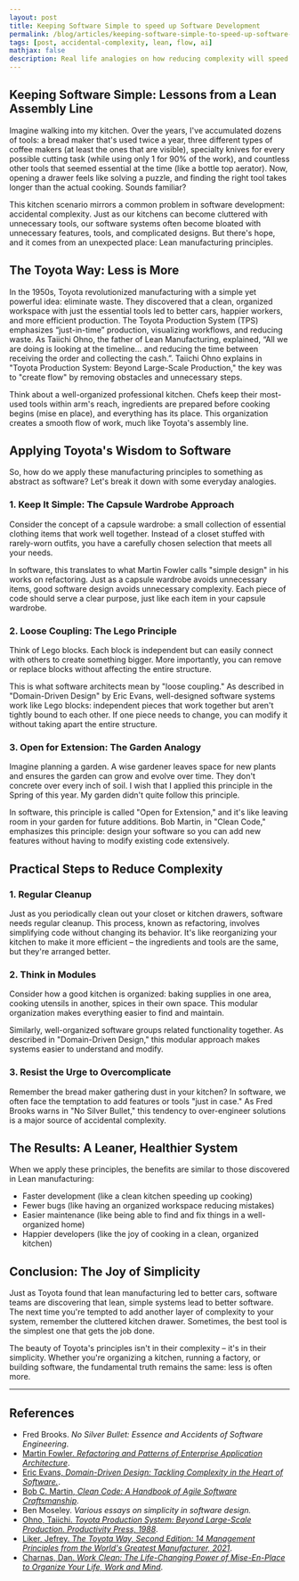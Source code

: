 ```yaml
---
layout: post
title: Keeping Software Simple to speed up Software Development
permalink: /blog/articles/keeping-software-simple-to-speed-up-software-development/
tags: [post, accidental-complexity, lean, flow, ai]
mathjax: false
description: Real life analogies on how reducing complexity will speed up Software Development
---
```


## Keeping Software Simple: Lessons from a Lean Assembly Line

Imagine walking into my kitchen. Over the years, I've accumulated dozens of tools: a bread maker that's used twice a year, three different types of coffee makers (at least the ones that are visible), specialty knives for every possible cutting task (while using only 1 for 90% of the work), and countless other tools that seemed essential at the time (like a bottle top aerator). Now, opening a drawer feels like solving a puzzle, and finding the right tool takes longer than the actual cooking. Sounds familiar?

This kitchen scenario mirrors a common problem in software development: accidental complexity. Just as our kitchens can become cluttered with unnecessary tools, our software systems often become bloated with unnecessary features, tools, and complicated designs. But there's hope, and it comes from an unexpected place: Lean manufacturing principles.

## The Toyota Way: Less is More

In the 1950s, Toyota revolutionized manufacturing with a simple yet powerful idea: eliminate waste. They discovered that a clean, organized workspace with just the essential tools led to better cars, happier workers, and more efficient production. The Toyota Production System (TPS) emphasizes “just-in-time” production, visualizing workflows, and reducing waste. As Taiichi Ohno, the father of Lean Manufacturing, explained, “All we are doing is looking at the timeline… and reducing the time between receiving the order and collecting the cash.”. Taiichi Ohno explains in "Toyota Production System: Beyond Large-Scale Production," the key was to "create flow" by removing obstacles and unnecessary steps.

Think about a well-organized professional kitchen. Chefs keep their most-used tools within arm's reach, ingredients are prepared before cooking begins (mise en place), and everything has its place. This organization creates a smooth flow of work, much like Toyota's assembly line.

## Applying Toyota's Wisdom to Software

So, how do we apply these manufacturing principles to something as abstract as software? Let's break it down with some everyday analogies.

### 1. Keep It Simple: The Capsule Wardrobe Approach

Consider the concept of a capsule wardrobe: a small collection of essential clothing items that work well together. Instead of a closet stuffed with rarely-worn outfits, you have a carefully chosen selection that meets all your needs.

In software, this translates to what Martin Fowler calls "simple design" in his works on refactoring. Just as a capsule wardrobe avoids unnecessary items, good software design avoids unnecessary complexity. Each piece of code should serve a clear purpose, just like each item in your capsule wardrobe.

### 2. Loose Coupling: The Lego Principle

Think of Lego blocks. Each block is independent but can easily connect with others to create something bigger. More importantly, you can remove or replace blocks without affecting the entire structure.

This is what software architects mean by "loose coupling." As described in "Domain-Driven Design" by Eric Evans, well-designed software systems work like Lego blocks: independent pieces that work together but aren't tightly bound to each other. If one piece needs to change, you can modify it without taking apart the entire structure.

### 3. Open for Extension: The Garden Analogy

Imagine planning a garden. A wise gardener leaves space for new plants and ensures the garden can grow and evolve over time. They don't concrete over every inch of soil. I wish that I applied this principle in the Spring of this year. My garden didn't quite follow this principle.

In software, this principle is called "Open for Extension," and it's like leaving room in your garden for future additions. Bob Martin, in "Clean Code," emphasizes this principle: design your software so you can add new features without having to modify existing code extensively.

## Practical Steps to Reduce Complexity

### 1. Regular Cleanup

Just as you periodically clean out your closet or kitchen drawers, software needs regular cleanup. This process, known as refactoring, involves simplifying code without changing its behavior. It's like reorganizing your kitchen to make it more efficient – the ingredients and tools are the same, but they're arranged better.

### 2. Think in Modules

Consider how a good kitchen is organized: baking supplies in one area, cooking utensils in another, spices in their own space. This modular organization makes everything easier to find and maintain.

Similarly, well-organized software groups related functionality together. As described in "Domain-Driven Design," this modular approach makes systems easier to understand and modify.

### 3. Resist the Urge to Overcomplicate

Remember the bread maker gathering dust in your kitchen? In software, we often face the temptation to add features or tools "just in case." As Fred Brooks warns in "No Silver Bullet," this tendency to over-engineer solutions is a major source of accidental complexity.

## The Results: A Leaner, Healthier System

When we apply these principles, the benefits are similar to those discovered in Lean manufacturing:

- Faster development (like a clean kitchen speeding up cooking)
- Fewer bugs (like having an organized workspace reducing mistakes)
- Easier maintenance (like being able to find and fix things in a well-organized home)
- Happier developers (like the joy of cooking in a clean, organized kitchen)

## Conclusion: The Joy of Simplicity

Just as Toyota found that lean manufacturing led to better cars, software teams are discovering that lean, simple systems lead to better software. The next time you're tempted to add another layer of complexity to your system, remember the cluttered kitchen drawer. Sometimes, the best tool is the simplest one that gets the job done.

The beauty of Toyota's principles isn't in their complexity – it's in their simplicity. Whether you're organizing a kitchen, running a factory, or building software, the fundamental truth remains the same: less is often more.

---

## References

- Fred Brooks. _No Silver Bullet: Essence and Accidents of Software Engineering_.
- [Martin Fowler. _Refactoring and Patterns of Enterprise Application Architecture_](https://amzn.to/4fQQ3Qd).
- [Eric Evans, _Domain-Driven Design: Tackling Complexity in the Heart of Software._](https://amzn.to/3OGS8lN).
- [Bob C. Martin, _Clean Code: A Handbook of Agile Software Craftsmanship_](https://amzn.to/4ioMG4w).
- Ben Moseley. _Various essays on simplicity in software design._
- [Ohno, Taiichi. _Toyota Production System: Beyond Large-Scale Production. Productivity Press, 1988_](https://amzn.to/40n19rg).
- [Liker, Jefrey. _The Toyota Way, Second Edition: 14 Management Principles from the World's Greatest Manufacturer, 2021_](https://amzn.to/4e1CQ5l).
- [Charnas, Dan. _Work Clean: The Life-Changing Power of Mise-En-Place to Organize Your Life, Work and Mind_](https://amzn.to/49mDfP4).
